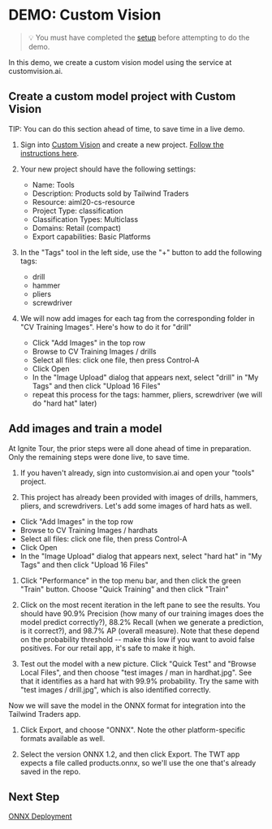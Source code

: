 # DEMO: Custom Vision

> 💡 You must have completed the [setup](https://github.com/microsoft/ignite-learning-paths-training-aiml/blob/master/aiml20/DEMO%20Setup.md) before attempting to do the demo.

In this demo, we create a custom vision model using the service at
customvision.ai.

## Create a custom model project with Custom Vision

TIP: You can do this section ahead of time, to save time in a live demo.

1. Sign into [Custom Vision](https://customvision.ai) and create a new project.
   [Follow the instructions
   here](https://docs.microsoft.com/azure/cognitive-services/custom-vision-service/getting-started-build-a-classifier?WT.mc_id=msignitethetour2019-github-aiml20).

1. Your new project should have the following settings:

    - Name: Tools
    - Description: Products sold by Tailwind   Traders
    - Resource: aiml20-cs-resource
    - Project Type: classification
    - Classification Types: Multiclass
    - Domains: Retail (compact)
    - Export capabilities: Basic Platforms

1. In the "Tags" tool in the left side, use the "+" button to add the following tags:

    - drill
    - hammer
    - pliers
    - screwdriver

1. We will now add images for each tag from the corresponding folder in "CV Training Images". Here's how to do it for "drill"

    - Click "Add Images" in the top row
    - Browse to CV Training Images / drills
    - Select all files: click one file, then press Control-A
    - Click Open
    - In the "Image Upload" dialog that appears next, select "drill" in "My Tags" and then click "Upload 16 Files"
    - repeat this process for the tags: hammer, pliers, screwdriver (we will do "hard hat" later)

## Add images and train a model

At Ignite Tour, the prior steps were all done ahead of time in preparation. Only
the remaining steps were done live, to save time.

1. If you haven't already, sign into customvision.ai and open your "tools" project.

1. This project has already been provided with images of drills, hammers, pliers, and screwdrivers. Let's add some images of hard hats as well.

- Click "Add Images" in the top row
- Browse to CV Training Images / hardhats
- Select all files: click one file, then press Control-A
- Click Open
- In the "Image Upload" dialog that appears next, select "hard hat" in "My Tags" and then click "Upload 16 Files"

1. Click "Performance" in the top menu bar, and then click the green "Train" button. Choose "Quick Training" and then click "Train"

1. Click on the most recent iteration in the left pane to see the results. You
   should have 90.9% Precision (how many of our training images does the model
   predict correctly?), 88.2% Recall (when we generate a prediction, is it
   correct?), and 98.7% AP (overall measure). Note that these depend on the
   probability threshold -- make this low if you want to avoid false positives.
   For our retail app, it's safe to make it high.

1. Test out the model with a new picture. Click "Quick Test" and "Browse Local
   Files", and then choose "test images / man in hardhat.jpg". See that it
   identifies as a hard hat with 99.9% probability. Try the same with "test images / drill.jpg", which is also identified correctly.

Now we will save the model in the ONNX format for integration into the Tailwind
Traders app.

1. Click Export, and choose "ONNX". Note the other platform-specific formats
   available as well.

1. Select the version ONNX 1.2, and then click Export. The TWT app expects a
   file called products.onnx, so we'll use the one that's already saved in the
   repo.

## Next Step

[ONNX Deployment](DEMO%20ONNX%20deployment.md)
